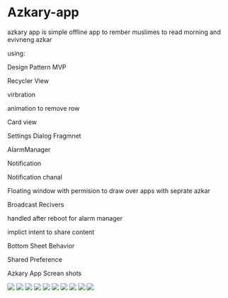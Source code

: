 # Azkary-app
azkary app is simple offline app to rember muslimes to read morning and evivneng azkar 

using:

Design Pattern MVP

Recycler View 

virbration 

animation to remove row 

Card view 

Settings Dialog Fragmnet 

AlarmManager

Notification 

Notification chanal 

Floating window with permision to draw over apps with seprate azkar

Broadcast Recivers

handled after reboot for alarm manager

implict intent to share content

Bottom Sheet Behavior

Shared Preference

Azkary App Screan shots


![](Screan%20Shots/Screenshot_20200327-234054.png) 
![](Screan%20Shots/Screenshot_20200327-234101.png)
![](Screan%20Shots/Screenshot_20200327-234116.png)
![](Screan%20Shots/Screenshot_20200327-234153.png)
![](Screan%20Shots/Screenshot_20200327-234123.png)
![](Screan%20Shots/Screenshot_20200327-234148.png)
![](Screan%20Shots/Screenshot_20200327-234205.png)
![](Screan%20Shots/Screenshot_20200327-234249.png)
![](Screan%20Shots/Screenshot_20200327-234254.png)
![](Screan%20Shots/Screenshot_20200327-234300.png)
